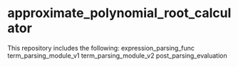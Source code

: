 # approximate_polynomial_root_calculator
This repository includes the following:
  expression_parsing_func
  term_parsing_module_v1
  term_parsing_module_v2
  post_parsing_evaluation
